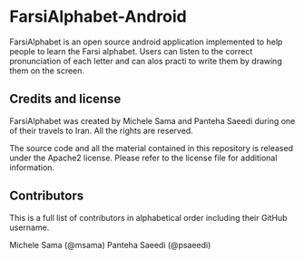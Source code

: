 FarsiAlphabet-Android
=====================

FarsiAlphabet is an open source android application implemented to help people to learn the Farsi alphabet.
Users can listen to the correct pronunciation of each letter and can alos practi to write them
by drawing them on the screen.


## Credits and license

FarsiAlphabet was created by Michele Sama and Panteha Saeedi during one of their travels to Iran.
All the rights are reserved.

The source code and all the material contained in this repository is released under the Apache2 license.
Please refer to the license file for additional information.


## Contributors

This is a full list of contributors in alphabetical order including their GitHub username. 

Michele Sama (@msama)
Panteha Saeedi (@psaeedi)
